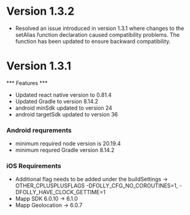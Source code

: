# Version 1.3.2
- Resolved an issue introduced in version 1.3.1 where changes to the setAlias function declaration caused compatibility problems. The function has been updated to ensure backward compatibility.

# Version 1.3.1
*** Features ***
- Updated react native version to 0.81.4
- Updated Gradle to version 8.14.2
- android minSdk updated to version 24
- android targetSdk updated to version 36

### Android requrements
* minimum required node version is 20.19.4
* minimum requred Gradle version 8.14.2

### iOS Requirements

* Additional flag needs to be added under the buildSettings -> OTHER_CPLUSPLUSFLAGS
    -DFOLLY_CFG_NO_COROUTINES=1,
    -DFOLLY_HAVE_CLOCK_GETTIME=1
* Mapp SDK 6.0.10 -> 6.1.0
* Mapp Geolocation -> 6.0.7
